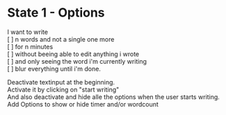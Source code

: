 # State 1 - Options
I want to write  
[ ] n words and not a single one more  
[ ] for n minutes  
[ ] without beeing able to edit anything i wrote  
[ ] and only seeing the word i'm currently writing  
[ ] blur everything until i'm done.  

Deactivate textinput at the beginning.   
Activate it by clicking on "start writing"  
And also deactivate and hide alle the options when the user starts writing.   
Add Options to show or hide timer and/or wordcount  
